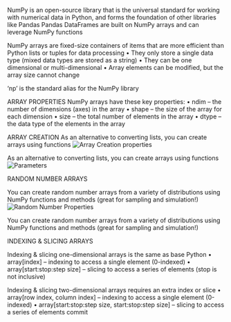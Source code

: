 NumPy is an open-source library that is the universal standard for working with
numerical data in Python, and forms the foundation of other libraries like Pandas
Pandas DataFrames are built on NumPy arrays and can leverage NumPy functions

NumPy arrays are fixed-size containers of items that are more efficient than
Python lists or tuples for data processing
• They only store a single data type (mixed data types are stored as a string)
• They can be one dimensional or multi-dimensional
• Array elements can be modified, but the array size cannot change

‘np’ is the standard alias for the NumPy library

ARRAY PROPERTIES
NumPy arrays have these key properties:
• ndim – the number of dimensions (axes) in the array
• shape – the size of the array for each dimension
• size – the total number of elements in the array
• dtype – the data type of the elements in the array

ARRAY CREATION
As an alternative to converting lists, you can create arrays using functions
![Array Creation properties](/Excercises/Numpy/img/ArrCreationProps.png)

As an alternative to converting lists, you can create arrays using functions
![Parameters](/Excercises/Numpy/img/ArrCreationParams.png)

RANDOM NUMBER ARRAYS

You can create random number arrays from a variety of distributions using
NumPy functions and methods (great for sampling and simulation!)
![Random Number Properties](/Excercises/Numpy/img/randomNumProps.png)

You can create random number arrays from a variety of distributions using
NumPy functions and methods (great for sampling and simulation!)

INDEXING & SLICING ARRAYS

Indexing & slicing one-dimensional arrays is the same as base Python
• array[index] – indexing to access a single element (0-indexed)
• array[start:stop:step size] – slicing to access a series of elements (stop is not inclusive)

Indexing & slicing two-dimensional arrays requires an extra index or slice
• array[row index, column index] – indexing to access a single element (0-indexed)
• array[start:stop:step size, start:stop:step size] – slicing to access a series of elements
commit
